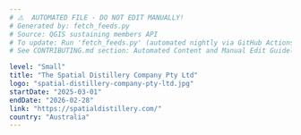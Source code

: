 ```yaml
---
# ⚠️  AUTOMATED FILE - DO NOT EDIT MANUALLY!
# Generated by: fetch_feeds.py
# Source: QGIS sustaining members API
# To update: Run 'fetch_feeds.py' (automated nightly via GitHub Actions)
# See CONTRIBUTING.md section: Automated Content and Manual Edit Guidelines

level: "Small"
title: "The Spatial Distillery Company Pty Ltd"
logo: "spatial-distillery-company-pty-ltd.jpg"
startDate: "2025-03-01"
endDate: "2026-02-28"
link: "https://spatialdistillery.com/"
country: "Australia"
---
```

